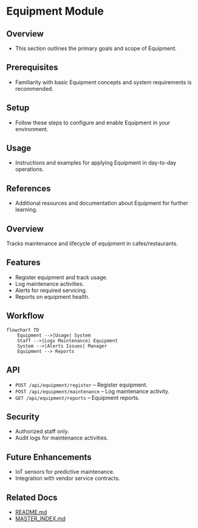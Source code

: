 # Equipment Module

## Overview
- This section outlines the primary goals and scope of Equipment.

## Prerequisites
- Familiarity with basic Equipment concepts and system requirements is recommended.

## Setup
- Follow these steps to configure and enable Equipment in your environment.

## Usage
- Instructions and examples for applying Equipment in day-to-day operations.

## References
- Additional resources and documentation about Equipment for further learning.


## Overview
Tracks maintenance and lifecycle of equipment in cafes/restaurants.

## Features
- Register equipment and track usage.  
- Log maintenance activities.  
- Alerts for required servicing.  
- Reports on equipment health.  

## Workflow
```mermaid
flowchart TD
    Equipment -->|Usage| System
    Staff -->|Logs Maintenance| Equipment
    System -->|Alerts Issues| Manager
    Equipment --> Reports
```

## API
- `POST /api/equipment/register` – Register equipment.  
- `POST /api/equipment/maintenance` – Log maintenance activity.  
- `GET /api/equipment/reports` – Equipment reports.  

## Security
- Authorized staff only.  
- Audit logs for maintenance activities.  

## Future Enhancements
- IoT sensors for predictive maintenance.  
- Integration with vendor service contracts.

## Related Docs
- [README.md](README.md)
- [MASTER_INDEX.md](MASTER_INDEX.md)

